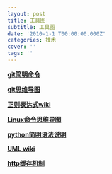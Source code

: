 ```yaml
---
layout: post
title: 工具图
subtitle: 工具图
date: '2010-1-1 T00:00:00.000Z'
categories: 技术
cover: ''
tags: ''
---
```


**[git简明命令](../images/2000/tools/git_simple.jpg)**

**[git思维导图](../images/2000/tools/git_mind.jpg)**

**[正则表达式wiki](../images/2000/tools/regular_expression.jpg)**

**[Linux命令思维导图](../images/2000/tools/git_mind.jpg)**

**[python简明语法说明](../images/2000/tools/python_grammar.png)**

**[UML wiki](../images/2000/tools/uml.gif)**

**[http缓存机制](../images/2000/tools/http_cache.png)**
